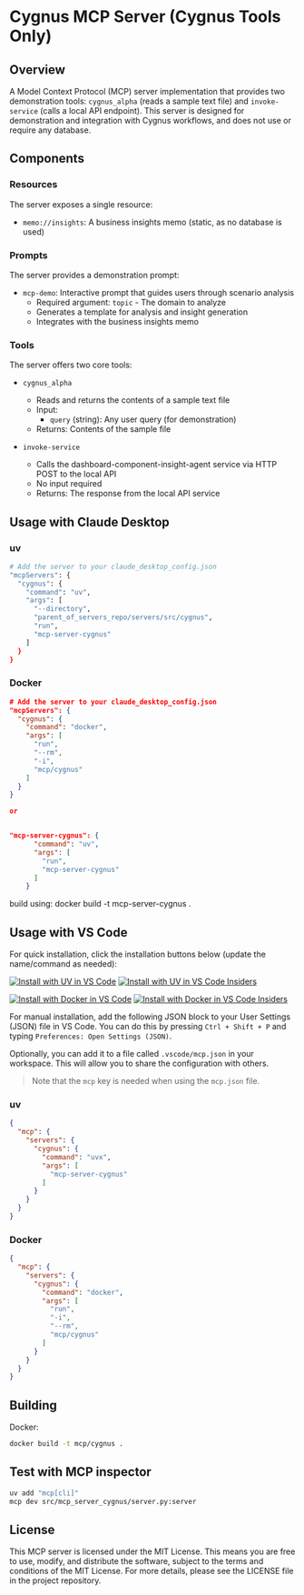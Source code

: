 # Cygnus MCP Server (Cygnus Tools Only)

## Overview
A Model Context Protocol (MCP) server implementation that provides two demonstration tools: `cygnus_alpha` (reads a sample text file) and `invoke-service` (calls a local API endpoint). This server is designed for demonstration and integration with Cygnus workflows, and does not use or require any database.

## Components

### Resources
The server exposes a single resource:
- `memo://insights`: A business insights memo (static, as no database is used)

### Prompts
The server provides a demonstration prompt:
- `mcp-demo`: Interactive prompt that guides users through scenario analysis
  - Required argument: `topic` - The domain to analyze
  - Generates a template for analysis and insight generation
  - Integrates with the business insights memo

### Tools
The server offers two core tools:

- `cygnus_alpha`
   - Reads and returns the contents of a sample text file
   - Input:
     - `query` (string): Any user query (for demonstration)
   - Returns: Contents of the sample file

- `invoke-service`
   - Calls the dashboard-component-insight-agent service via HTTP POST to the local API
   - No input required
   - Returns: The response from the local API service


## Usage with Claude Desktop

### uv

```bash
# Add the server to your claude_desktop_config.json
"mcpServers": {
  "cygnus": {
    "command": "uv",
    "args": [
      "--directory",
      "parent_of_servers_repo/servers/src/cygnus",
      "run",
      "mcp-server-cygnus"
    ]
  }
}
```

### Docker

```json
# Add the server to your claude_desktop_config.json
"mcpServers": {
  "cygnus": {
    "command": "docker",
    "args": [
      "run",
      "--rm",
      "-i",
      "mcp/cygnus"
    ]
  }
}

or 


"mcp-server-cygnus": {
      "command": "uv",
      "args": [
        "run",
        "mcp-server-cygnus"
      ]
    }
```

build using: docker build -t mcp-server-cygnus .

## Usage with VS Code

For quick installation, click the installation buttons below (update the name/command as needed):

[![Install with UV in VS Code](https://img.shields.io/badge/VS_Code-UV-0098FF?style=flat-square&logo=visualstudiocode&logoColor=white)](https://insiders.vscode.dev/redirect/mcp/install?name=cygnus&config=%7B%22command%22%3A%22uvx%22%2C%22args%22%3A%5B%22mcp-server-cygnus%22%5D%7D) [![Install with UV in VS Code Insiders](https://img.shields.io/badge/VS_Code_Insiders-UV-24bfa5?style=flat-square&logo=visualstudiocode&logoColor=white)](https://insiders.vscode.dev/redirect/mcp/install?name=cygnus&config=%7B%22command%22%3A%22uvx%22%2C%22args%22%3A%5B%22mcp-server-cygnus%22%5D%7D&quality=insiders)

[![Install with Docker in VS Code](https://img.shields.io/badge/VS_Code-Docker-0098FF?style=flat-square&logo=visualstudiocode&logoColor=white)](https://insiders.vscode.dev/redirect/mcp/install?name=cygnus&config=%7B%22command%22%3A%22docker%22%2C%22args%22%3A%5B%22run%22%2C%22-i%22%2C%22--rm%22%2C%22mcp%2Fcygnus%22%5D%7D) [![Install with Docker in VS Code Insiders](https://img.shields.io/badge/VS_Code_Insiders-Docker-24bfa5?style=flat-square&logo=visualstudiocode&logoColor=white)](https://insiders.vscode.dev/redirect/mcp/install?name=cygnus&config=%7B%22command%22%3A%22docker%22%2C%22args%22%3A%5B%22run%22%2C%22-i%22%2C%22--rm%22%2C%22mcp%2Fcygnus%22%5D%7D&quality=insiders)

For manual installation, add the following JSON block to your User Settings (JSON) file in VS Code. You can do this by pressing `Ctrl + Shift + P` and typing `Preferences: Open Settings (JSON)`.

Optionally, you can add it to a file called `.vscode/mcp.json` in your workspace. This will allow you to share the configuration with others.

> Note that the `mcp` key is needed when using the `mcp.json` file.

### uv

```json
{
  "mcp": {
    "servers": {
      "cygnus": {
        "command": "uvx",
        "args": [
          "mcp-server-cygnus"
        ]
      }
    }
  }
}
```

### Docker

```json
{
  "mcp": {
    "servers": {
      "cygnus": {
        "command": "docker",
        "args": [
          "run",
          "-i",
          "--rm",
          "mcp/cygnus"
        ]
      }
    }
  }
}
```

## Building

Docker:

```bash
docker build -t mcp/cygnus .
```

## Test with MCP inspector

```bash
uv add "mcp[cli]"
mcp dev src/mcp_server_cygnus/server.py:server
```

## License

This MCP server is licensed under the MIT License. This means you are free to use, modify, and distribute the software, subject to the terms and conditions of the MIT License. For more details, please see the LICENSE file in the project repository.
